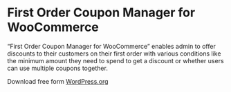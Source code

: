 # First Order Coupon Manager for WooCommerce

“First Order Coupon Manager for WooCommerce” enables admin to offer discounts to their customers on their first order with various conditions like the minimum amount they need to spend to get a discount or whether users can use multiple coupons together.

Download free form [WordPress.org](https://wordpress.org/plugins/first-order-coupon-manager-for-woocommerce/)